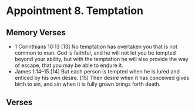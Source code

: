 #  Appointment 8. Temptation

## Memory Verses
- 1 Corinthians 10:13   [13] No temptation has overtaken you that is not common to man. God is faithful, and he will not let you be tempted beyond your ability, but with the temptation he will also provide the way of escape, that you may be able to endure it. 
- James 1:14–15   [14] But each person is tempted when he is lured and enticed by his own desire. [15] Then desire when it has conceived gives birth to sin, and sin when it is fully grown brings forth death. 

## Verses
